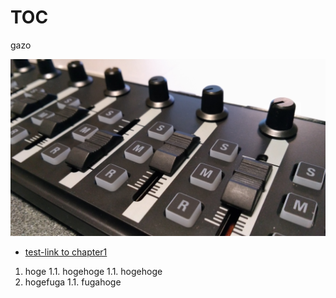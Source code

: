 # TOC
gazo

![gazo](images/test.jpg)

- [test-link to chapter1](chapter1/section1.md)

1. hoge
1.1. hogehoge
1.1. hogehoge
1. hogefuga
1.1. fugahoge

